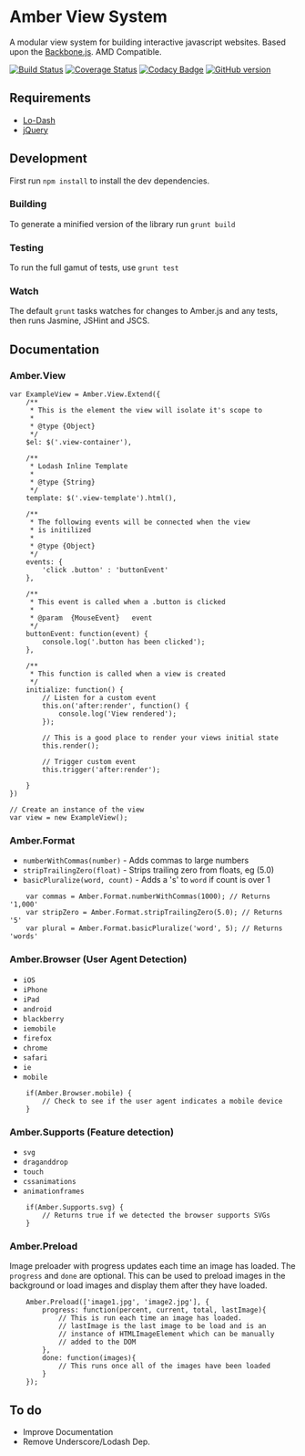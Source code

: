 Amber View System
======
A modular view system for building interactive javascript websites. Based upon the [Backbone.js](documentcloud.github.com/backbone/). AMD Compatible.

[![Build Status](https://travis-ci.org/isuttell/Amber.svg?branch=master)](https://travis-ci.org/isuttell/Amber)
[![Coverage Status](https://img.shields.io/coveralls/isuttell/Amber.svg)](https://coveralls.io/r/isuttell/Amber?branch=master)
[![Codacy Badge](https://www.codacy.com/project/badge/a2eee285084c41a1aac829d580cb0044)](https://www.codacy.com/public/isuttell/Amber)
[![GitHub version](https://badge.fury.io/gh/isuttell%2FAmber.svg)](http://badge.fury.io/gh/isuttell%2FAmber)

## Requirements

* [Lo-Dash](http://lodash.com)
* [jQuery](http://jquery.com/)


## Development

First run `npm install` to install the dev dependencies.

### Building
To generate a minified version of the library run `grunt build`

### Testing
To run the full gamut of tests, use `grunt test`

### Watch
The default `grunt` tasks watches for changes to Amber.js and any tests, then runs Jasmine, JSHint and JSCS.


## Documentation

### Amber.View

````
var ExampleView = Amber.View.Extend({
	/**
	 * This is the element the view will isolate it's scope to
	 *
	 * @type {Object}
	 */
	$el: $('.view-container'),

	/**
	 * Lodash Inline Template
	 *
	 * @type {String}
	 */
	template: $('.view-template').html(),

	/**
	 * The following events will be connected when the view
	 * is initilized
	 *
	 * @type {Object}
	 */
	events: {
		'click .button' : 'buttonEvent'
	},

	/**
	 * This event is called when a .button is clicked
	 *
	 * @param  {MouseEvent}   event
	 */
	buttonEvent: function(event) {
		console.log('.button has been clicked');
	},

	/**
	 * This function is called when a view is created
	 */
	initialize: function() {
		// Listen for a custom event
		this.on('after:render', function() {
			console.log('View rendered');
		});

		// This is a good place to render your views initial state
		this.render();

		// Trigger custom event
		this.trigger('after:render');

	}
})

// Create an instance of the view
var view = new ExampleView();
````


### Amber.Format

* `numberWithCommas(number)` - Adds commas to large numbers
* `stripTrailingZero(float)` - Strips trailing zero from floats, eg (5.0)
* `basicPluralize(word, count)` - Adds a 's' to `word` if count is over 1

````
	var commas = Amber.Format.numberWithCommas(1000); // Returns '1,000'
	var stripZero = Amber.Format.stripTrailingZero(5.0); // Returns '5'
	var plural = Amber.Format.basicPluralize('word', 5); // Returns 'words'
````

### Amber.Browser (User Agent Detection)

* `iOS`
* `iPhone`
* `iPad`
* `android`
* `blackberry`
* `iemobile`
* `firefox`
* `chrome`
* `safari`
* `ie`
* `mobile`

````
	if(Amber.Browser.mobile) {
		// Check to see if the user agent indicates a mobile device
	}
````

### Amber.Supports (Feature detection)

* `svg`
* `draganddrop`
* `touch`
* `cssanimations`
* `animationframes`

````
	if(Amber.Supports.svg) {
		// Returns true if we detected the browser supports SVGs
	}
````

### Amber.Preload

Image preloader with progress updates each time an image has loaded. The `progress` and `done` are optional. This can be used to preload images in the background or load images and display them after they have loaded.

````
	Amber.Preload(['image1.jpg', 'image2.jpg'], {
		progress: function(percent, current, total, lastImage){
			// This is run each time an image has loaded.
			// lastImage is the last image to be load and is an
			// instance of HTMLImageElement which can be manually
			// added to the DOM
		},
		done: function(images){
			// This runs once all of the images have been loaded
		}
	});
````

## To do

* Improve Documentation
* Remove Underscore/Lodash Dep.
